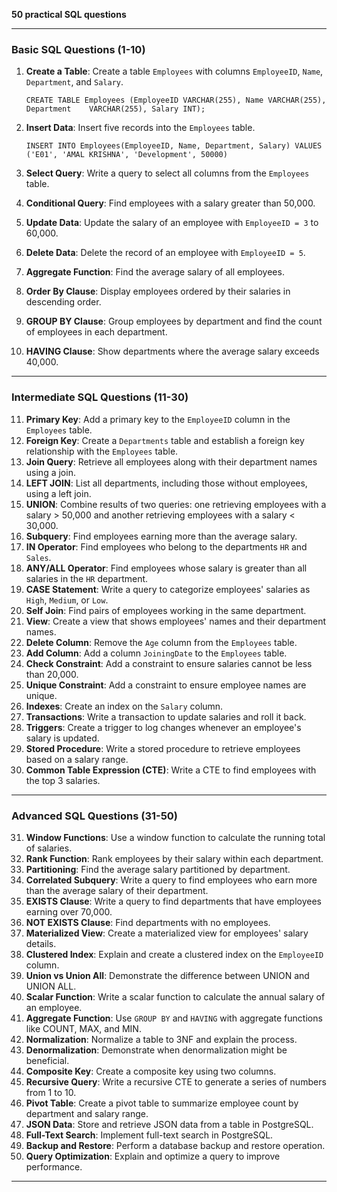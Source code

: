 **50 practical SQL questions**

---

### **Basic SQL Questions (1-10)**

1. **Create a Table**: Create a table `Employees` with columns `EmployeeID`, `Name`, `Department`, and `Salary`.

   ```
   CREATE TABLE Employees (EmployeeID VARCHAR(255), Name VARCHAR(255), Department    VARCHAR(255), Salary INT);
   ```

2. **Insert Data**: Insert five records into the `Employees` table.

   ```
   INSERT INTO Employees(EmployeeID, Name, Department, Salary) VALUES ('E01', 'AMAL KRISHNA', 'Development', 50000)
   ```

3. **Select Query**: Write a query to select all columns from the `Employees` table.
4. **Conditional Query**: Find employees with a salary greater than 50,000.
5. **Update Data**: Update the salary of an employee with `EmployeeID = 3` to 60,000.
6. **Delete Data**: Delete the record of an employee with `EmployeeID = 5`.
7. **Aggregate Function**: Find the average salary of all employees.
8. **Order By Clause**: Display employees ordered by their salaries in descending order.
9. **GROUP BY Clause**: Group employees by department and find the count of employees in each department.
10. **HAVING Clause**: Show departments where the average salary exceeds 40,000.

---

### **Intermediate SQL Questions (11-30)**

11. **Primary Key**: Add a primary key to the `EmployeeID` column in the `Employees` table.
12. **Foreign Key**: Create a `Departments` table and establish a foreign key relationship with the `Employees` table.
13. **Join Query**: Retrieve all employees along with their department names using a join.
14. **LEFT JOIN**: List all departments, including those without employees, using a left join.
15. **UNION**: Combine results of two queries: one retrieving employees with a salary > 50,000 and another retrieving employees with a salary < 30,000.
16. **Subquery**: Find employees earning more than the average salary.
17. **IN Operator**: Find employees who belong to the departments `HR` and `Sales`.
18. **ANY/ALL Operator**: Find employees whose salary is greater than all salaries in the `HR` department.
19. **CASE Statement**: Write a query to categorize employees' salaries as `High`, `Medium`, or `Low`.
20. **Self Join**: Find pairs of employees working in the same department.
21. **View**: Create a view that shows employees' names and their department names.
22. **Delete Column**: Remove the `Age` column from the `Employees` table.
23. **Add Column**: Add a column `JoiningDate` to the `Employees` table.
24. **Check Constraint**: Add a constraint to ensure salaries cannot be less than 20,000.
25. **Unique Constraint**: Add a constraint to ensure employee names are unique.
26. **Indexes**: Create an index on the `Salary` column.
27. **Transactions**: Write a transaction to update salaries and roll it back.
28. **Triggers**: Create a trigger to log changes whenever an employee's salary is updated.
29. **Stored Procedure**: Write a stored procedure to retrieve employees based on a salary range.
30. **Common Table Expression (CTE)**: Write a CTE to find employees with the top 3 salaries.

---

### **Advanced SQL Questions (31-50)**

31. **Window Functions**: Use a window function to calculate the running total of salaries.
32. **Rank Function**: Rank employees by their salary within each department.
33. **Partitioning**: Find the average salary partitioned by department.
34. **Correlated Subquery**: Write a query to find employees who earn more than the average salary of their department.
35. **EXISTS Clause**: Write a query to find departments that have employees earning over 70,000.
36. **NOT EXISTS Clause**: Find departments with no employees.
37. **Materialized View**: Create a materialized view for employees' salary details.
38. **Clustered Index**: Explain and create a clustered index on the `EmployeeID` column.
39. **Union vs Union All**: Demonstrate the difference between UNION and UNION ALL.
40. **Scalar Function**: Write a scalar function to calculate the annual salary of an employee.
41. **Aggregate Function**: Use `GROUP BY` and `HAVING` with aggregate functions like COUNT, MAX, and MIN.
42. **Normalization**: Normalize a table to 3NF and explain the process.
43. **Denormalization**: Demonstrate when denormalization might be beneficial.
44. **Composite Key**: Create a composite key using two columns.
45. **Recursive Query**: Write a recursive CTE to generate a series of numbers from 1 to 10.
46. **Pivot Table**: Create a pivot table to summarize employee count by department and salary range.
47. **JSON Data**: Store and retrieve JSON data from a table in PostgreSQL.
48. **Full-Text Search**: Implement full-text search in PostgreSQL.
49. **Backup and Restore**: Perform a database backup and restore operation.
50. **Query Optimization**: Explain and optimize a query to improve performance.

---